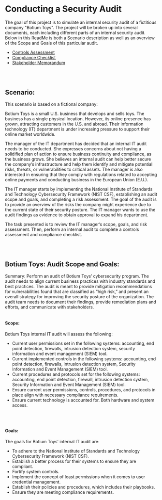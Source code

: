 # Conducting a Security Audit
The goal of this project is to simulate an internal security audit of a fictitious company "Botium Toys". The project will be broken up into several documents, each including different parts of an internal security audit. Below in this ReadMe is both a Scenario description as well as an overview of the Scope and Goals of this particular audit.


  - [Controls Assessment](https://github.com/JacobDKing/InternalAuditTest/blob/main/Controls%20assessment.pdf)
  - [Compliance Checklist](https://github.com/JacobDKing/InternalAuditTest/blob/main/Compliance%20checklist.pdf)
  - [Stakeholder Memorandum](https://github.com/JacobDKing/InternalAuditTest/blob/main/Stakeholder%20memorandum.pdf)
    
<br />
<br />

<h2>Scenario: </h2>
This scenario is based on a fictional company:

Botium Toys is a small U.S. business that develops and sells toys. The business has a single physical location. However, its online presence has grown, attracting customers in the U.S. and abroad. Their information technology (IT) department is under increasing pressure to support their online market worldwide. 

The manager of the IT department has decided that an internal IT audit needs to be conducted. She expresses concerns about not having a solidified plan of action to ensure business continuity and compliance, as the business grows. She believes an internal audit can help better secure the company’s infrastructure and help them identify and mitigate potential risks, threats, or vulnerabilities to critical assets. The manager is also interested in ensuring that they comply with regulations related to accepting online payments and conducting business in the European Union (E.U.).   

The IT manager starts by implementing the National Institute of Standards and Technology Cybersecurity Framework (NIST CSF), establishing an audit scope and goals, and completing a risk assessment. The goal of the audit is to provide an overview of the risks the company might experience due to the current state of their security posture. The IT manager wants to use the audit findings as evidence to obtain approval to expand his department. 

The task presented is to review the IT manager’s scope, goals, and risk assessment. Then, perform an internal audit to complete a controls assessment and compliance checklist.

<br />
<br />

<h2>Botium Toys: Audit Scope and Goals:</h2>

Summary: Perform an audit of Botium Toys’ cybersecurity program. The audit needs to align current business practices with industry standards and best practices. The audit is meant to provide mitigation recommendations for vulnerabilities found that are classified as “high risk,” and present an overall strategy for improving the security posture of the organization. The audit team needs to document their findings, provide remediation plans and efforts, and communicate with stakeholders.
<br />
<br />

<h4>Scope:</h4>
  
Botium Toys internal IT audit will assess the following:

  - Current user permissions set in the following systems: accounting, end point detection, firewalls, intrusion detection system, security information and event management (SIEM) tool.
  - Current implemented controls in the following systems: accounting, end point detection, firewalls, intrusion detection system, Security Information and Event Management (SIEM) tool.
  - Current procedures and protocols set for the following systems: accounting, end point detection, firewall, intrusion detection system, Security Information and Event Management (SIEM) tool.
  - Ensure current user permissions, controls, procedures, and protocols in place align with necessary compliance requirements.
  - Ensure current technology is accounted for. Both hardware and system access.

<br />
<br />

<h4>Goals:</h4>

The goals for Botium Toys’ internal IT audit are:

  - To adhere to the National Institute of Standards and Technology Cybersecurity Framework (NIST CSF).
  - Establish a better process for their systems to ensure they are compliant.
  - Fortify system controls.
  - Implement the concept of least permissions when it comes to user credential management.
  - Establish their policies and procedures, which includes their playbooks.
  - Ensure they are meeting compliance requirements.
